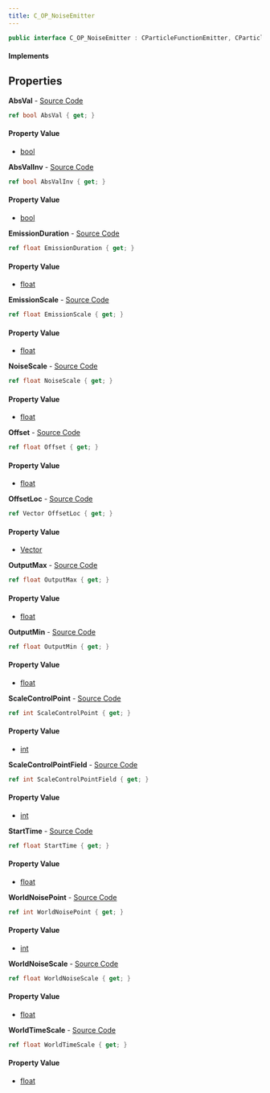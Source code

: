 ```yaml
---
title: C_OP_NoiseEmitter
---
```


```csharp
public interface C_OP_NoiseEmitter : CParticleFunctionEmitter, CParticleFunction, ISchemaClass<CParticleFunction>, ISchemaClass<CParticleFunctionEmitter>, ISchemaClass<C_OP_NoiseEmitter>, ISchemaField, ISchemaClass, INativeHandle
```

#### Implements

## Properties

**AbsVal** - [Source Code](https://github.com/swiftly-solution/swiftlys2/blob/main/managed/src/SwiftlyS2.Generated/Schemas/Interfaces/C_OP_NoiseEmitter.cs#L28)

```csharp
ref bool AbsVal { get; }
```

#### Property Value

- [bool](https://learn.microsoft.com/dotnet/api/system.boolean)

**AbsValInv** - [Source Code](https://github.com/swiftly-solution/swiftlys2/blob/main/managed/src/SwiftlyS2.Generated/Schemas/Interfaces/C_OP_NoiseEmitter.cs#L30)

```csharp
ref bool AbsValInv { get; }
```

#### Property Value

- [bool](https://learn.microsoft.com/dotnet/api/system.boolean)

**EmissionDuration** - [Source Code](https://github.com/swiftly-solution/swiftlys2/blob/main/managed/src/SwiftlyS2.Generated/Schemas/Interfaces/C_OP_NoiseEmitter.cs#L16)

```csharp
ref float EmissionDuration { get; }
```

#### Property Value

- [float](https://learn.microsoft.com/dotnet/api/system.single)

**EmissionScale** - [Source Code](https://github.com/swiftly-solution/swiftlys2/blob/main/managed/src/SwiftlyS2.Generated/Schemas/Interfaces/C_OP_NoiseEmitter.cs#L20)

```csharp
ref float EmissionScale { get; }
```

#### Property Value

- [float](https://learn.microsoft.com/dotnet/api/system.single)

**NoiseScale** - [Source Code](https://github.com/swiftly-solution/swiftlys2/blob/main/managed/src/SwiftlyS2.Generated/Schemas/Interfaces/C_OP_NoiseEmitter.cs#L38)

```csharp
ref float NoiseScale { get; }
```

#### Property Value

- [float](https://learn.microsoft.com/dotnet/api/system.single)

**Offset** - [Source Code](https://github.com/swiftly-solution/swiftlys2/blob/main/managed/src/SwiftlyS2.Generated/Schemas/Interfaces/C_OP_NoiseEmitter.cs#L32)

```csharp
ref float Offset { get; }
```

#### Property Value

- [float](https://learn.microsoft.com/dotnet/api/system.single)

**OffsetLoc** - [Source Code](https://github.com/swiftly-solution/swiftlys2/blob/main/managed/src/SwiftlyS2.Generated/Schemas/Interfaces/C_OP_NoiseEmitter.cs#L42)

```csharp
ref Vector OffsetLoc { get; }
```

#### Property Value

- [Vector](/docs/api/shared/natives/vector)

**OutputMax** - [Source Code](https://github.com/swiftly-solution/swiftlys2/blob/main/managed/src/SwiftlyS2.Generated/Schemas/Interfaces/C_OP_NoiseEmitter.cs#L36)

```csharp
ref float OutputMax { get; }
```

#### Property Value

- [float](https://learn.microsoft.com/dotnet/api/system.single)

**OutputMin** - [Source Code](https://github.com/swiftly-solution/swiftlys2/blob/main/managed/src/SwiftlyS2.Generated/Schemas/Interfaces/C_OP_NoiseEmitter.cs#L34)

```csharp
ref float OutputMin { get; }
```

#### Property Value

- [float](https://learn.microsoft.com/dotnet/api/system.single)

**ScaleControlPoint** - [Source Code](https://github.com/swiftly-solution/swiftlys2/blob/main/managed/src/SwiftlyS2.Generated/Schemas/Interfaces/C_OP_NoiseEmitter.cs#L22)

```csharp
ref int ScaleControlPoint { get; }
```

#### Property Value

- [int](https://learn.microsoft.com/dotnet/api/system.int32)

**ScaleControlPointField** - [Source Code](https://github.com/swiftly-solution/swiftlys2/blob/main/managed/src/SwiftlyS2.Generated/Schemas/Interfaces/C_OP_NoiseEmitter.cs#L24)

```csharp
ref int ScaleControlPointField { get; }
```

#### Property Value

- [int](https://learn.microsoft.com/dotnet/api/system.int32)

**StartTime** - [Source Code](https://github.com/swiftly-solution/swiftlys2/blob/main/managed/src/SwiftlyS2.Generated/Schemas/Interfaces/C_OP_NoiseEmitter.cs#L18)

```csharp
ref float StartTime { get; }
```

#### Property Value

- [float](https://learn.microsoft.com/dotnet/api/system.single)

**WorldNoisePoint** - [Source Code](https://github.com/swiftly-solution/swiftlys2/blob/main/managed/src/SwiftlyS2.Generated/Schemas/Interfaces/C_OP_NoiseEmitter.cs#L26)

```csharp
ref int WorldNoisePoint { get; }
```

#### Property Value

- [int](https://learn.microsoft.com/dotnet/api/system.int32)

**WorldNoiseScale** - [Source Code](https://github.com/swiftly-solution/swiftlys2/blob/main/managed/src/SwiftlyS2.Generated/Schemas/Interfaces/C_OP_NoiseEmitter.cs#L40)

```csharp
ref float WorldNoiseScale { get; }
```

#### Property Value

- [float](https://learn.microsoft.com/dotnet/api/system.single)

**WorldTimeScale** - [Source Code](https://github.com/swiftly-solution/swiftlys2/blob/main/managed/src/SwiftlyS2.Generated/Schemas/Interfaces/C_OP_NoiseEmitter.cs#L44)

```csharp
ref float WorldTimeScale { get; }
```

#### Property Value

- [float](https://learn.microsoft.com/dotnet/api/system.single)

